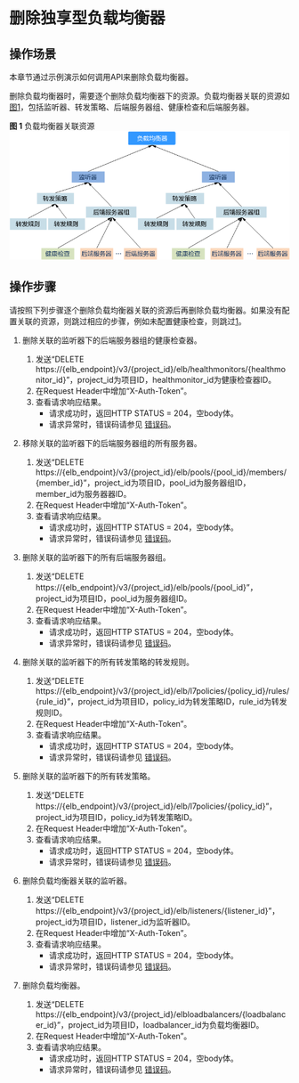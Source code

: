 # 删除独享型负载均衡器<a name="elb_eg_0003"></a>

## 操作场景<a name="zh-cn_topic_0293839404_section585220122402"></a>

本章节通过示例演示如何调用API来删除负载均衡器。

删除负载均衡器时，需要逐个删除负载均衡器下的资源。负载均衡器关联的资源如[图1](#zh-cn_topic_0293839404_fig14527132320389)，包括监听器、转发策略、后端服务器组、健康检查和后端服务器。

**图 1**  负载均衡器关联资源<a name="zh-cn_topic_0293839404_fig14527132320389"></a>  
![](figures/负载均衡器关联资源.png "负载均衡器关联资源")

## 操作步骤<a name="zh-cn_topic_0293839404_section15541755144011"></a>

请按照下列步骤逐个删除负载均衡器关联的资源后再删除负载均衡器。如果没有配置关联的资源，则跳过相应的步骤，例如未配置健康检查，则跳过[1](#zh-cn_topic_0293839404_li693163653915)。

1.  <a name="zh-cn_topic_0293839404_li693163653915"></a>删除关联的监听器下的后端服务器组的健康检查器。
    1.  发送“DELETE https://\{elb\_endpoint\}/v3/\{project\_id\}/elb/healthmonitors/\{healthmonitor\_id\}”，project\_id为项目ID，healthmonitor\_id为健康检查器ID。
    2.  在Request Header中增加“X-Auth-Token”。
    3.  查看请求响应结果。
        -   请求成功时，返回HTTP STATUS = 204，空body体。
        -   请求异常时，错误码请参见  [错误码](错误码.md)。

2.  移除关联的监听器下的后端服务器组的所有服务器。
    1.  发送“DELETE https://\{elb\_endpoint\}/v3/\{project\_id\}/elb/pools/\{pool\_id\}/members/\{member\_id\}”，project\_id为项目ID，pool\_id为服务器组ID，member\_id为服务器器ID。
    2.  在Request Header中增加“X-Auth-Token”。
    3.  查看请求响应结果。
        -   请求成功时，返回HTTP STATUS = 204，空body体。
        -   请求异常时，错误码请参见  [错误码](错误码.md)。

3.  删除关联的监听器下的所有后端服务器组。
    1.  发送“DELETE https://\{elb\_endpoint\}/v3/\{project\_id\}/elb/pools/\{pool\_id\}”，project\_id为项目ID，pool\_id为服务器组ID。
    2.  在Request Header中增加“X-Auth-Token”。
    3.  查看请求响应结果。
        -   请求成功时，返回HTTP STATUS = 204，空body体。
        -   请求异常时，错误码请参见  [错误码](错误码.md)。

4.  删除关联的监听器下的所有转发策略的转发规则。
    1.  发送“DELETE https://\{elb\_endpoint\}/v3/\{project\_id\}/elb/l7policies/\{policy\_id\}/rules/\{rule\_id\}”，project\_id为项目ID，policy\_id为转发策略ID，rule\_id为转发规则ID。
    2.  在Request Header中增加“X-Auth-Token”。
    3.  查看请求响应结果。
        -   请求成功时，返回HTTP STATUS = 204，空body体。
        -   请求异常时，错误码请参见  [错误码](错误码.md)。

5.  删除关联的监听器下的所有转发策略。
    1.  发送“DELETE https://\{elb\_endpoint\}/v3/\{project\_id\}/elb/l7policies/\{policy\_id\}”，project\_id为项目ID，policy\_id为转发策略ID。
    2.  在Request Header中增加“X-Auth-Token”。
    3.  查看请求响应结果。
        -   请求成功时，返回HTTP STATUS = 204，空body体。
        -   请求异常时，错误码请参见  [错误码](错误码.md)。

6.  删除负载均衡器关联的监听器。
    1.  发送“DELETE https://\{elb\_endpoint\}/v3/\{project\_id\}/elb/listeners/\{listener\_id\}”，project\_id为项目ID，listener\_id为监听器ID。
    2.  在Request Header中增加“X-Auth-Token”。
    3.  查看请求响应结果。
        -   请求成功时，返回HTTP STATUS = 204，空body体。
        -   请求异常时，错误码请参见  [错误码](错误码.md)。

7.  删除负载均衡器。
    1.  发送“DELETE https://\{elb\_endpoint\}/v3/\{project\_id\}/elbloadbalancers/\{loadbalancer\_id\}”，project\_id为项目ID，loadbalancer\_id为负载均衡器ID。
    2.  在Request Header中增加“X-Auth-Token”。
    3.  查看请求响应结果。
        -   请求成功时，返回HTTP STATUS = 204，空body体。
        -   请求异常时，错误码请参见  [错误码](错误码.md)。



